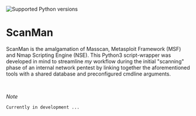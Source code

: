 ![Supported Python versions](https://img.shields.io/badge/python-3.9-green.svg)

# ScanMan
ScanMan is the amalgamation of Masscan, Metasploit Framework (MSF) and Nmap Scripting Engine (NSE).
This Python3 script-wrapper was developed in mind to streamline <i>my</i> workflow during the initial "scanning" phase of an internal network pentest by linking together the aforementioned tools with a shared database and preconfigured cmdline arguments. 

<br>

*Note*
```
Currently in development ...
```